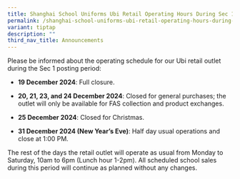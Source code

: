 ```yaml
---
title: Shanghai School Uniforms Ubi Retail Operating Hours During Sec 1 Posting 2024
permalink: /shanghai-school-uniforms-ubi-retail-operating-hours-during-sec-1-posting-2024/
variant: tiptap
description: ""
third_nav_title: Announcements
---
```

<p>Please be informed about the operating schedule for our Ubi retail outlet
during the Sec 1 posting period:</p>
<ul data-tight="true" class="tight">
<li>
<p><strong>19 December 2024</strong>: Full closure.</p>
</li>
<li>
<p><strong>20, 21, 23, and 24 December 2024</strong>: Closed for general
purchases; the outlet will only be available for FAS collection and product
exchanges.</p>
</li>
<li>
<p><strong>25 December 2024</strong>: Closed for Christmas.</p>
</li>
<li>
<p><strong>31 December 2024 (New Year’s Eve)</strong>: Half day usual operations
and close at 1:00 PM.</p>
</li>
</ul>
<p>The rest of the days the retail outlet will operate as usual from Monday
to Saturday, 10am to 6pm (Lunch hour 1-2pm). All scheduled school sales
during this period will continue as planned without any changes.</p>